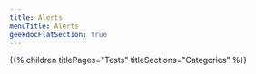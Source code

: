 ```yaml
---
title: Alerts
menuTitle: Alerts 
geekdocFlatSection: true
---
```


{{% children titlePages="Tests" titleSections="Categories" %}}